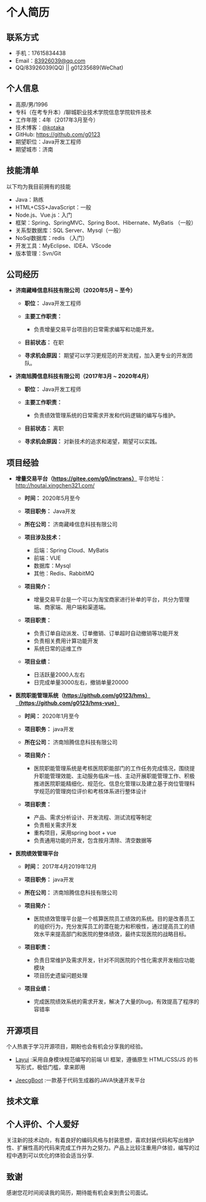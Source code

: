 # 个人简历


## 联系方式

- 手机：17615834438
- Email：83926039@qq.com
- QQ/83926039(QQ) || g01235689(WeChat)


## 个人信息

 - 高原/男/1996
 - 专科（在考专升本）/聊城职业技术学院信息学院软件技术
 - 工作年限：4年（2017年3月至今）
 - 技术博客：[@kotaka](https://www.cnblogs.com/g012/)
 - GitHub: https://github.com/g0123
 - 期望职位：Java开发工程师
 - 期望城市：济南


## 技能清单

以下均为我目前拥有的技能

- Java：熟练
- HTML+CSS+JavaScript：一般
- Node.js、Vue.js：入门
- 框架：Spring、SpringMVC、Spring Boot、Hibernate、MyBatis （一般）
- 关系型数据库：SQL Server、Mysql（一般）
- NoSql数据库：redis （入门）
- 开发工具：MyEclipse、IDEA、VScode
- 版本管理：Svn/Git


## 公司经历

* **济南藏峰信息科技有限公司（2020年5月 ~ 至今）**

  * **职位：** Java开发工程师

  * **主要工作职责：**
  
    * 负责增量交易平台项目的日常需求编写和功能开发。

  * **目前状态：** 在职
  
  * **寻求机会原因：** 期望可以学习更规范的开发流程，加入更专业的开发团队。


* **济南旭腾信息科技有限公司（2017年3月 ~ 2020年4月）**

  * **职位：** Java开发工程师

  * **主要工作职责：**
  
    * 负责绩效管理系统的日常需求开发和代码逻辑的编写与维护。

  * **目前状态：** 离职
  
  * **寻求机会原因：** 对新技术的追求和渴望，期望可以实践。

## 项目经验

* **增量交易平台（https://gitee.com/g0/inctrans）** 平台地址：http://houtai.xingchen321.com/

  * **时间：** 2020年5月至今

  * **项目职务：** Java开发

  * **所在公司：** 济南藏峰信息科技有限公司
  
  * **项目涉及技术：**
  
    * 后端：Spring Cloud、MyBatis
    * 前端：VUE
    * 数据库：Mysql
    * 其他：Redis、RabbitMQ

  * **项目简介：**

    * 增量交易平台是一个可以为淘宝商家进行补单的平台，共分为管理端、商家端、用户端和渠道端。
  
  * **项目职责：**

      * 负责订单自动派发、订单撤销、订单超时自动撤销等功能开发
      * 负责相关费用计算功能开发
      * 系统日常的运维工作

	
  * **项目业绩：**

    * 日活跃量2000人左右
    * 日完成单量3000左右，撤销单量20000
 

* **医院职能管理系统（https://github.com/g0123/hms）（https://github.com/g0123/hms-vue）**

  * **时间：** 2020年1月至今

  * **项目职务：** java开发

  * **所在公司：** 济南旭腾信息科技有限公司

  * **项目简介：**

    * 医院职能管理系统是考核医院职能部门的工作任务完成情况，围绕提升职能管理效能、主动服务临床一线、主动开展职能管理工作、积极推进医院职能精细化、规范化、信息化管理以及建立基于岗位管理科学规范的管理岗位评价和考核体系进行整体设计
  
  * **项目职责：**

      * 产品、需求分析设计、开发流程、测试流程等制定
      * 负责相关需求开发
      * 重构项目，采用spring boot + vue
      * 负责通用功能的开发，包含按月清除、清空数据等

* **医院绩效管理平台**

  * **时间：** 2017年4月2019年12月

  * **项目职务：** java开发

  * **所在公司：** 济南旭腾信息科技有限公司

  * **项目简介：**

    * 医院绩效管理平台是一个核算医院员工绩效的系统。目的是改善员工的组织行为，充分发挥员工的潜在能力和积极性，通过提高员工的绩效水平来提高部门和医院的整体绩效，最终实现医院的战略目标。
  
  * **项目职责：**

      * 负责日常维护及需求开发，针对不同医院的个性化需求开发相应功能模块
      * 项目历史遗留问题处理

	
  * **项目业绩：**

    * 完成医院绩效系统的需求开发，解决了大量的bug，有效提高了程序的容错率
	
## 开源项目
 
个人热衷于学习开源项目，期盼也会有机会分享我的经验。

 - [Layui](https://github.com/sentsin/layui) :采用自身模块规范编写的前端 UI 框架，遵循原生 HTML/CSS/JS 的书写形式，极低门槛，拿来即用
 
 - [JeecgBoot](https://github.com/zhangdaiscott/jeecg-boot) :一款基于代码生成器的JAVA快速开发平台
 

## 技术文章



## 个人评价、个人爱好

关注新的技术动向，有着良好的编码风格与封装思想，喜欢封装代码和写出维护性、扩展性高的代码来完成工作并为之努力。产品上比较注重用户体验，编写的过程中遇到可以优化的体验会适当分享.

## 致谢
感谢您花时间阅读我的简历，期待能有机会来到贵公司面试。


